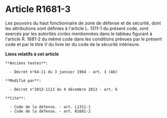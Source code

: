 # Article R1681-3

Les pouvoirs du haut fonctionnaire de zone de défense et de sécurité, dont les attributions sont définies à l'article L.
1311-1 du présent code, sont exercés par les autorités civiles mentionnées dans le tableau figurant à l'article R. 1681-2 du
même code dans les conditions prévues par le présent code et par le titre V du livre Ier du code de la sécurité intérieure.

**Liens relatifs à cet article**

	**Anciens textes**:

	  - Décret n°64-11 du 3 janvier 1964 - art. 3 (Ab)

	**Modifié par**:

	  - Décret n°2013-1113 du 4 décembre 2013 - art. 6

	**Cite**:

	  - Code de la défense. - art. L1311-1
	  - Code de la défense. - art. R1681-2
